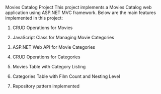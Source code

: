 Movies Catalog Project
This project implements a Movies Catalog web application using ASP.NET MVC framework. Below are the main features implemented in this project:

1) CRUD Operations for Movies

2) JavaScript Class for Managing Movie Categories

3) ASP.NET Web API for Movie Categories

4) CRUD Operations for Categories

5) Movies Table with Category Listing

6) Categories Table with Film Count and Nesting Level

7) Repository pattern implemented
